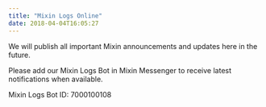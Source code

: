```yaml
---
title: "Mixin Logs Online"
date: 2018-04-04T16:05:27
---
```


We will publish all important Mixin announcements and updates here in the future.

Please add our Mixin Logs Bot in Mixin Messenger to receive latest notifications when available.

Mixin Logs Bot ID: 7000100108
